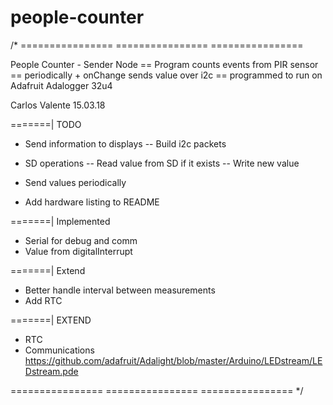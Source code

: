 # people-counter

/* ================ ================ ================

  People Counter - Sender Node
  == Program counts events from PIR sensor
  == periodically + onChange sends value over i2c
  == programmed to run on Adafruit Adalogger 32u4

  Carlos Valente 15.03.18

  =======| TODO
  - Send information to displays
  -- Build i2c packets
  - SD operations
  -- Read value from SD if it exists
  -- Write new value
  - Send values periodically

  - Add hardware listing to README

  =======| Implemented
  - Serial for debug and comm
  - Value from digitalInterrupt

  =======| Extend
  - Better handle interval between measurements
  - Add RTC

  =======| EXTEND
  - RTC
  - Communications https://github.com/adafruit/Adalight/blob/master/Arduino/LEDstream/LEDstream.pde

  ================ ================ ================ */
